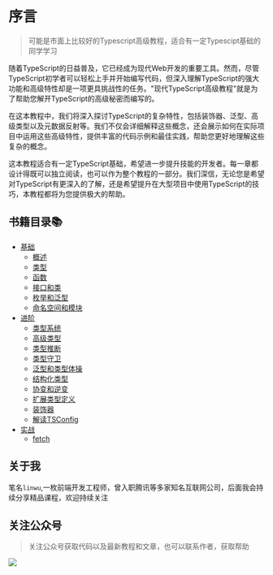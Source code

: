 # 序言

> 可能是市面上比较好的Typescript高级教程，适合有一定Typescipt基础的同学学习

随着TypeScript的日益普及，它已经成为现代Web开发的重要工具。然而，尽管TypeScript初学者可以轻松上手并开始编写代码，但深入理解TypeScript的强大功能和高级特性却是一项更具挑战性的任务。"现代TypeScript高级教程"就是为了帮助您解开TypeScript的高级秘密而编写的。

在这本教程中，我们将深入探讨TypeScript的复杂特性，包括装饰器、泛型、高级类型以及元数据反射等。我们不仅会详细解释这些概念，还会展示如何在实际项目中运用这些高级特性，提供丰富的代码示例和最佳实践，帮助您更好地理解这些复杂的概念。

这本教程适合有一定TypeScript基础，希望进一步提升技能的开发者。每一章都设计得既可以独立阅读，也可以作为整个教程的一部分。我们深信，无论您是希望对TypeScript有更深入的了解，还是希望提升在大型项目中使用TypeScript的技巧，本教程都将为您提供极大的帮助。


## 书籍目录📚

- [基础](docs/base/概述)
  - [概述](docs/base/概述.md)
  - [类型](docs/base/类型.md)
  - [函数](docs/base/函数.md)
  - [接口和类](docs/base/接口和类.md)
  - [枚举和泛型](docs/base/枚举和泛型.md)
  - [命名空间和模块](docs/base/命名空间和模块.md)
- [进阶](docs/advance/类型系统)
  - [类型系统](docs/advance/类型系统.md)
  - [高级类型](docs/advance/高级类型.md)
  - [类型推断](docs/advance/类型推断.md)
  - [类型守卫](docs/advance/类型守卫.md)
  - [泛型和类型体操](docs/advance/泛型和类型体操.md)
  - [结构化类型](docs/advance/结构化类型.md)
  - [协变和逆变](docs/advance/协变和逆变.md)
  - [扩展类型定义](docs/advance/扩展类型定义.md)
  - [装饰器](docs/advance/装饰器.md)
  - [解读TSConfig](docs/advance/解读TSConfig.md)
- [实战](docs/practice/fetch)
  - [fetch](docs/practice/fetch.md)

## 关于我

笔名`linwu`,一枚前端开发工程师，曾入职腾讯等多家知名互联网公司，后面我会持续分享精品课程，欢迎持续关注


## 关注公众号

> 关注公众号获取代码以及最新教程和文章，也可以联系作者，获取帮助

![](https://cdn.jsdelivr.net/gh/linwu-hi/coding-time-typescript@main/docs/.vuepress/public/assets/image/wx.png)
